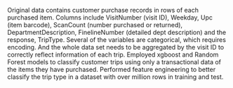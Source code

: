 Original data contains customer purchase records in rows of each purchased item. Columns include VisitNumber (visit ID), Weekday, Upc (item barcode), ScanCount (number purchased or returned), DepartmentDescription, FinelineNumber (detailed dept description) and the response, TripType. Several of the variables are categorical, which requires encoding. And the whole data set needs to be aggregated by the visit ID to correctly reflect information of each trip. Employed xgboost and Random Forest models to classify customer trips using only a transactional data of the items they have purchased. Performed feature engineering to better classify the trip type in a dataset with over million rows in training and test.
